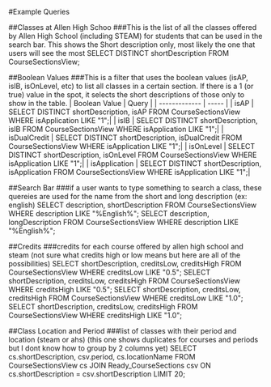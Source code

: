 #Example Queries

##Classes at Allen High Schoo
###This is the list of all the classes offered by Allen High School (including STEAM) for students that can be used in the search bar. This shows the Short description only, most likely the one that users will see the most
SELECT DISTINCT shortDescription FROM CourseSectionsView;

##Boolean Values
###This is a filter that uses the boolean values (isAP, isIB, isOnLevel, etc) to list all classes in a certain section. If there is a 1 (or true) value in the spot, it selects the short descriptions of those only to show in the table.
| Boolean Value | Query |
| ------------- | ----- |
| isAP          | SELECT DISTINCT shortDescription, isAP FROM CourseSectionsView WHERE isApplication LIKE "1";| 
| isIB          | SELECT DISTINCT shortDescription, isIB FROM CourseSectionsView WHERE isApplication LIKE "1";|
| isDualCredit  | SELECT DISTINCT shortDescription, isDualCredit FROM CourseSectionsView WHERE isApplication LIKE "1";|
| isOnLevel     | SELECT DISTINCT shortDescription, isOnLevel FROM CourseSectionsView WHERE isApplication LIKE "1";|
| isApplication |  SELECT DISTINCT shortDescription, isApplication FROM CourseSectionsView WHERE isApplication LIKE "1";|

##Search Bar
###if a user wants to type something to search a class, these quereies are used for the name from the short and long description (ex: english)
SELECT description, shortDescription FROM CourseSectionsView WHERE description LIKE "%English%";
SELECT description, longDescription FROM CourseSectionsView WHERE description LIKE "%English%";

##Credits
###credits for each course offered by allen high school and steam (not sure what credits high or low means but here are all of the possibilities)
SELECT shortDescription, creditsLow, creditsHigh FROM CourseSectionsView WHERE creditsLow LIKE "0.5";
SELECT shortDescription, creditsLow, creditsHigh FROM CourseSectionsView WHERE creditsHigh LIKE "0.5";
SELECT shortDescription, creditsLow, creditsHigh FROM CourseSectionsView WHERE creditsLow LIKE "1.0";
SELECT shortDescription, creditsLow, creditsHigh FROM CourseSectionsView WHERE creditsHigh LIKE "1.0";

##Class Location and Period
###list of classes with their period and location (steam or ahs) (this one shows duplicates for courses and periods but I dont know how to group by 2 columns yet)
SELECT cs.shortDescription, csv.period, cs.locationName FROM CourseSectionsView cs JOIN Ready_CourseSections csv ON cs.shortDescription = csv.shortDescription LIMIT 20;
